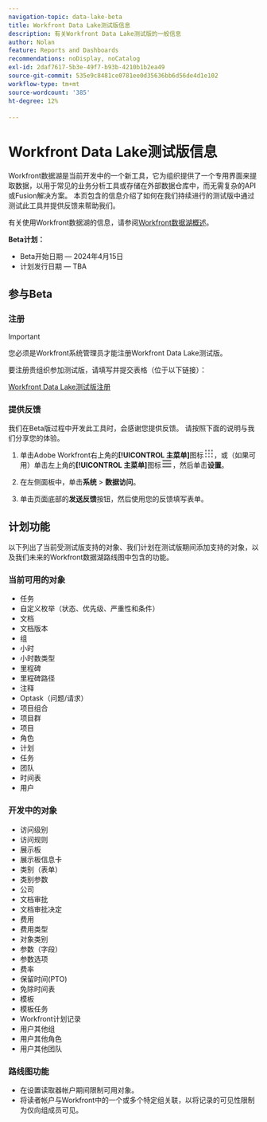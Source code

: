 ```yaml
---
navigation-topic: data-lake-beta
title: Workfront Data Lake测试版信息
description: 有关Workfront Data Lake测试版的一般信息
author: Nolan
feature: Reports and Dashboards
recommendations: noDisplay, noCatalog
exl-id: 2daf7617-5b3e-49f7-b93b-4210b1b2ea49
source-git-commit: 535e9c8481ce0781ee0d35636bb6d56de4d1e102
workflow-type: tm+mt
source-wordcount: '385'
ht-degree: 12%

---
```


# Workfront Data Lake测试版信息

Workfront数据湖是当前开发中的一个新工具，它为组织提供了一个专用界面来提取数据，以用于常见的业务分析工具或存储在外部数据仓库中，而无需复杂的API或Fusion解决方案。 本页包含的信息介绍了如何在我们持续进行的测试版中通过测试此工具并提供反馈来帮助我们。

有关使用Workfront数据湖的信息，请参阅[Workfront数据湖概述](/help/quicksilver/reports-and-dashboards/data-lake/data-lake-overview.md)。

**Beta计划：**

* Beta开始日期 — 2024年4月15日
* 计划发行日期 — TBA

## 参与Beta

### 注册

>[!IMPORTANT]
>
>您必须是Workfront系统管理员才能注册Workfront Data Lake测试版。

要注册贵组织参加测试版，请填写并提交表格（位于以下链接）：

[Workfront Data Lake测试版注册](https://adobe.ly/workfrontdatalake)

### 提供反馈

我们在Beta版过程中开发此工具时，会感谢您提供反馈。 请按照下面的说明与我们分享您的体验。

1. 单击Adobe Workfront右上角的&#x200B;**[!UICONTROL 主菜单]**&#x200B;图标![主菜单](/help/_includes/assets/main-menu-icon.png)，或（如果可用）单击左上角的&#x200B;**[!UICONTROL 主菜单]**&#x200B;图标![主菜单](/help/_includes/assets/main-menu-icon-left-nav.png)，然后单击&#x200B;**设置**。

1. 在左侧面板中，单击&#x200B;**系统** > **数据访问**。

1. 单击页面底部的&#x200B;**发送反馈**&#x200B;按钮，然后使用您的反馈填写表单。

## 计划功能

以下列出了当前受测试版支持的对象、我们计划在测试版期间添加支持的对象，以及我们未来的Workfront数据湖路线图中包含的功能。

### 当前可用的对象

* 任务
* 自定义枚举（状态、优先级、严重性和条件）
* 文档
* 文档版本
* 组
* 小时
* 小时数类型
* 里程碑
* 里程碑路径
* 注释
* Optask（问题/请求）
* 项目组合
* 项目群
* 项目
* 角色
* 计划
* 任务
* 团队
* 时间表
* 用户

### 开发中的对象

* 访问级别
* 访问规则
* 展示板
* 展示板信息卡
* 类别（表单）
* 类别参数
* 公司
* 文档审批
* 文档审批决定
* 费用
* 费用类型
* 对象类别
* 参数（字段）
* 参数选项
* 费率
* 保留时间(PTO)
* 免除时间表
* 模板
* 模板任务
* Workfront计划记录
* 用户其他组
* 用户其他角色
* 用户其他团队

### 路线图功能

* 在设置读取器帐户期间限制可用对象。
* 将读者帐户与Workfront中的一个或多个特定组关联，以将记录的可见性限制为仅向组成员可见。
